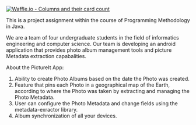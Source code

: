 [![Waffle.io - Columns and their card count](https://badge.waffle.io/methoprojectTEAM/methoproject.svg?columns=all)](https://waffle.io/methoprojectTEAM/methoproject)


This is a project assignment within the course of Programming Methodology in Java.

We are a team of four undergraduate students in the field of informatics engineering and computer science. Our team is developing an android application that provides photo album management tools and picture Metadata extraction capabalities.

About the PictureIt App:
  1) Ability to create Photo Albums based on the date the Photo was created.
  2) Feature that pins each Photo in a geographical map of the Earth, according to where the Photo was taken by extracting and 
     managing the Photo Metadata.
  3) User can configure the Photo Metadata and change fields using the metadata-exractor library.
  4) Album synchronization of all your devices.
 
